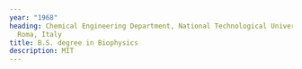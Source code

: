 ```yaml
---
year: "1968"
heading: Chemical Engineering Department, National Technological University of
  Roma, Italy
title: B.S. degree in Biophysics
description: MIT
---
```

